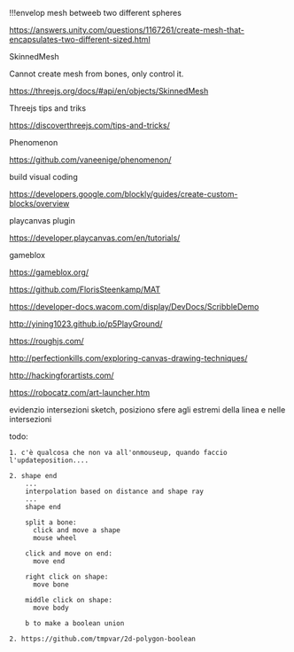 !!!envelop mesh betweeb two different spheres

https://answers.unity.com/questions/1167261/create-mesh-that-encapsulates-two-different-sized.html

SkinnedMesh

Cannot create mesh from bones, only control it. 

https://threejs.org/docs/#api/en/objects/SkinnedMesh


Threejs tips and triks

https://discoverthreejs.com/tips-and-tricks/

Phenomenon

https://github.com/vaneenige/phenomenon/

build visual coding

https://developers.google.com/blockly/guides/create-custom-blocks/overview

playcanvas plugin

https://developer.playcanvas.com/en/tutorials/

gameblox

https://gameblox.org/

https://github.com/FlorisSteenkamp/MAT

https://developer-docs.wacom.com/display/DevDocs/ScribbleDemo

http://yining1023.github.io/p5PlayGround/

https://roughjs.com/

http://perfectionkills.com/exploring-canvas-drawing-techniques/

http://hackingforartists.com/

https://robocatz.com/art-launcher.htm

evidenzio intersezioni sketch, posiziono sfere agli estremi della linea e nelle intersezioni

todo:

    1. c'è qualcosa che non va all'onmouseup, quando faccio l'updateposition....
    
    2. shape end
        ...
        interpolation based on distance and shape ray
        ...
        shape end

        split a bone:
          click and move a shape
          mouse wheel

        click and move on end:
          move end

        right click on shape:
          move bone

        middle click on shape:
          move body

        b to make a boolean union
        
    2. https://github.com/tmpvar/2d-polygon-boolean  
